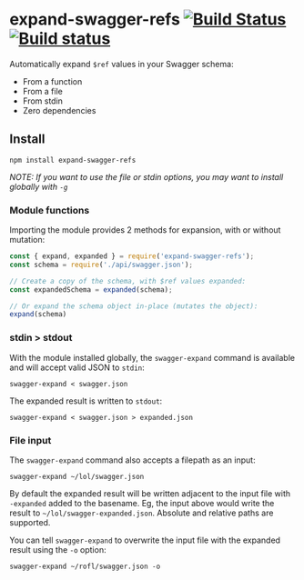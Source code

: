 # expand-swagger-refs [![Build Status](https://travis-ci.org/duncanhall/expand-swagger-refs.svg)](https://travis-ci.org/duncanhall/expand-swagger-refs) [![Build status](https://ci.appveyor.com/api/projects/status/40f8sb9gu9s8to5v?svg=true)](https://ci.appveyor.com/project/duncanhall/expand-swagger-refs)
Automatically expand `$ref` values in your Swagger schema:

 - From a function
 - From a file
 - From stdin
 - Zero dependencies

## Install
```
npm install expand-swagger-refs
```
_NOTE: If you want to use the file or stdin options, you may want to install globally with `-g`_

### Module functions
Importing the module provides 2 methods for expansion, with or without mutation:  
```javascript
const { expand, expanded } = require('expand-swagger-refs');
const schema = require('./api/swagger.json');

// Create a copy of the schema, with $ref values expanded: 
const expandedSchema = expanded(schema);

// Or expand the schema object in-place (mutates the object):
expand(schema)
```

### stdin > stdout
With the module installed globally, the `swagger-expand` command is available and will accept valid JSON to `stdin`:
```
swagger-expand < swagger.json
```
The expanded result is written to `stdout`:
```
swagger-expand < swagger.json > expanded.json
```
### File input
The `swagger-expand` command also accepts a filepath as an input:
```
swagger-expand ~/lol/swagger.json
```
By default the expanded result will be written adjacent to the input file with `-expanded` added to the basename. Eg, the input above would write the result to `~/lol/swagger-expanded.json`. Absolute and relative paths are supported.

You can tell `swagger-expand` to overwrite the input file with the expanded result using the `-o` option:
```
swagger-expand ~/rofl/swagger.json -o
```


